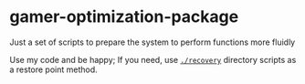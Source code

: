 # gamer-optimization-package
Just a set of scripts to prepare the system to perform functions more fluidly

Use my code and be happy; If you need, use [`./recovery`](./recovery/) directory scripts as a restore point method.


